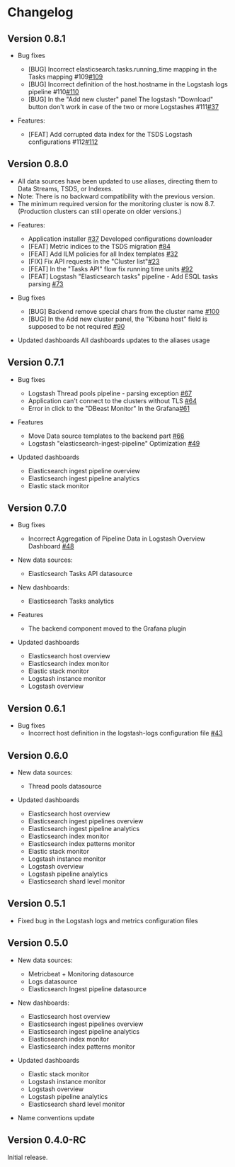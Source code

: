 # Changelog

## Version 0.8.1
- Bug fixes
  * [BUG] Incorrect elasticsearch.tasks.running_time mapping in the Tasks mapping #109[#109](https://github.com/dbeast-co/dbeast-monitor/issues/109)
  * [BUG] Incorrect definition of the host.hostname in the Logstash logs pipeline #110[#110](https://github.com/dbeast-co/dbeast-monitor/issues/110)
  * [BUG] In the "Add new cluster" panel The logstash "Download" button don't work in case of the two or more Logstashes #111[#37](https://github.com/dbeast-co/dbeast-monitor/issues/111)

- Features:
  * [FEAT] Add corrupted data index for the TSDS Logstash configurations #112[#112](https://github.com/dbeast-co/dbeast-monitor/issues/112)

## Version 0.8.0
* All data sources have been updated to use aliases, directing them to Data Streams, TSDS, or Indexes.
* Note: There is no backward compatibility with the previous version.
* The minimum required version for the monitoring cluster is now 8.7. (Production clusters can still operate on older versions.)

- Features:
  * Application installer [#37](https://github.com/dbeast-co/dbeast-monitor/issues/37)
  Developed configurations downloader
  * [FEAT] Metric indices to the TSDS migration [#84](https://github.com/dbeast-co/dbeast-monitor/issues/84)
  * [FEAT] Add ILM policies for all Index templates [#32](https://github.com/dbeast-co/dbeast-monitor/issues/32)
  * [FIX] Fix API requests in the "Cluster list"[#23](https://github.com/dbeast-co/dbeast-monitor/issues/23)
  * [FEAT] In the "Tasks API" flow fix running time units [#92](https://github.com/dbeast-co/dbeast-monitor/issues/92)
  * [FEAT] Logstash "Elasticsearch tasks" pipeline - Add ESQL tasks parsing [#73](https://github.com/dbeast-co/dbeast-monitor/issues/73)
  
- Bug fixes
  * [BUG] Backend remove special chars from the cluster name [#100](https://github.com/dbeast-co/dbeast-monitor/issues/100)
  * [BUG] In the Add new cluster panel, the "Kibana host" field is supposed to be not required [#90](https://github.com/dbeast-co/dbeast-monitor/issues/90)

- Updated dashboards
  All dashboards updates to the aliases usage

## Version 0.7.1
- Bug fixes
  * Logstash Thread pools pipeline - parsing exception [#67](https://github.com/dbeast-co/dbeast-monitor/issues/67)
  * Application can't connect to the clusters without TLS [#64](https://github.com/dbeast-co/dbeast-monitor/issues/64)
  * Error in click to the "DBeast Monitor" In the Grafana[#61](https://github.com/dbeast-co/dbeast-monitor/issues/61)

- Features
  * Move Data source templates to the backend part  [#66](https://github.com/dbeast-co/dbeast-monitor/issues/66)
  * Logstash "elasticsearch-ingest-pipeline" Optimization  [#49](https://github.com/dbeast-co/dbeast-monitor/issues/49)

- Updated dashboards
  * Elasticsearch ingest pipeline overview
  * Elasticsearch ingest pipeline analytics
  * Elastic stack monitor

## Version 0.7.0
- Bug fixes
  * Incorrect Aggregation of Pipeline Data in Logstash Overview Dashboard [#48](https://github.com/dbeast-co/dbeast-monitor/issues/48)

- New data sources:
  * Elasticsearch Tasks API datasource

- New dashboards:
  * Elasticsearch Tasks analytics

- Features
  * The backend component moved to the Grafana plugin

- Updated dashboards
  * Elasticsearch host overview
  * Elasticsearch index monitor
  * Elastic stack monitor
  * Logstash instance monitor
  * Logstash overview

## Version 0.6.1
- Bug fixes
  * Incorrect host definition in the logstash-logs configuration file [#43](https://github.com/dbeast-co/dbeast-monitor/issues/43)

## Version 0.6.0
- New data sources:
    * Thread pools datasource

- Updated dashboards
    * Elasticsearch host overview
    * Elasticsearch ingest pipelines overview
    * Elasticsearch ingest pipeline analytics
    * Elasticsearch index monitor
    * Elasticsearch index patterns monitor
    * Elastic stack monitor
    * Logstash instance monitor
    * Logstash overview
    * Logstash pipeline analytics
    * Elasticsearch shard level monitor

## Version 0.5.1
- Fixed bug in the Logstash logs and metrics configuration files


## Version 0.5.0
- New data sources:
    * Metricbeat + Monitoring datasource
    * Logs datasource
    * Elasticsearch Ingest pipeline datasource

- New dashboards:
    * Elasticsearch host overview
    * Elasticsearch ingest pipelines overview
    * Elasticsearch ingest pipeline analytics
    * Elasticsearch index monitor
    * Elasticsearch index patterns monitor

- Updated dashboards
    * Elastic stack monitor
    * Logstash instance monitor
    * Logstash overview
    * Logstash pipeline analytics
    * Elasticsearch shard level monitor


- Name conventions update


## Version 0.4.0-RC

Initial release.